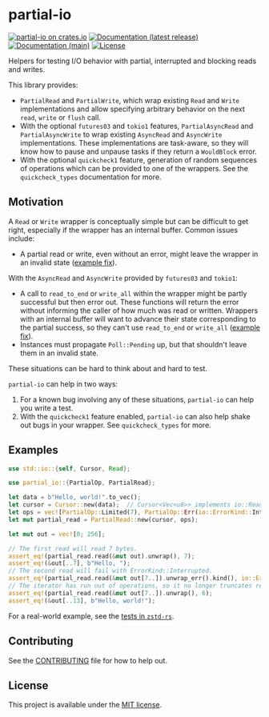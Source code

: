 # partial-io

[![partial-io on crates.io](https://img.shields.io/crates/v/partial-io)](https://crates.io/crates/partial-io)
[![Documentation (latest release)](https://docs.rs/partial-io/badge.svg)](https://docs.rs/partial-io/)
[![Documentation (main)](https://img.shields.io/badge/docs-main-brightgreen)](https://facebookincubator.github.io/rust-partial-io/rustdoc/partial_io/)
[![License](https://img.shields.io/badge/license-MIT-green.svg)](LICENSE)

Helpers for testing I/O behavior with partial, interrupted and blocking reads and writes.

This library provides:

* `PartialRead` and `PartialWrite`, which wrap existing `Read` and
  `Write` implementations and allow specifying arbitrary behavior on the
  next `read`, `write` or `flush` call.
* With the optional `futures03` and `tokio1` features, `PartialAsyncRead` and
  `PartialAsyncWrite` to wrap existing `AsyncRead` and `AsyncWrite`
  implementations. These implementations are task-aware, so they will know
  how to pause and unpause tasks if they return a `WouldBlock` error.
* With the optional `quickcheck1` feature, generation of random sequences of
  operations which can be provided to one of the wrappers. See the
  `quickcheck_types` documentation for more.

## Motivation

A `Read` or `Write` wrapper is conceptually simple but can be difficult to
get right, especially if the wrapper has an internal buffer. Common
issues include:

* A partial read or write, even without an error, might leave the wrapper
  in an invalid state ([example fix][1]).

With the `AsyncRead` and `AsyncWrite` provided by `futures03` and `tokio1`:

* A call to `read_to_end` or `write_all` within the wrapper might be partly
  successful but then error out. These functions will return the error
  without informing the caller of how much was read or written. Wrappers
  with an internal buffer will want to advance their state corresponding
  to the partial success, so they can't use `read_to_end` or `write_all`
  ([example fix][2]).
* Instances must propagate `Poll::Pending` up, but that shouldn't leave
  them in an invalid state.

These situations can be hard to think about and hard to test.

`partial-io` can help in two ways:

1. For a known bug involving any of these situations, `partial-io` can help
   you write a test.
2. With the `quickcheck1` feature enabled, `partial-io` can also help shake
   out bugs in your wrapper. See `quickcheck_types` for more.

## Examples

```rust
use std::io::{self, Cursor, Read};

use partial_io::{PartialOp, PartialRead};

let data = b"Hello, world!".to_vec();
let cursor = Cursor::new(data);  // Cursor<Vec<u8>> implements io::Read
let ops = vec![PartialOp::Limited(7), PartialOp::Err(io::ErrorKind::Interrupted)];
let mut partial_read = PartialRead::new(cursor, ops);

let mut out = vec![0; 256];

// The first read will read 7 bytes.
assert_eq!(partial_read.read(&mut out).unwrap(), 7);
assert_eq!(&out[..7], b"Hello, ");
// The second read will fail with ErrorKind::Interrupted.
assert_eq!(partial_read.read(&mut out[7..]).unwrap_err().kind(), io::ErrorKind::Interrupted);
// The iterator has run out of operations, so it no longer truncates reads.
assert_eq!(partial_read.read(&mut out[7..]).unwrap(), 6);
assert_eq!(&out[..13], b"Hello, world!");
```

For a real-world example, see the [tests in `zstd-rs`].

[1]: https://github.com/gyscos/zstd-rs/commit/3123e418595f6badd5b06db2a14c4ff4555e7705
[2]: https://github.com/gyscos/zstd-rs/commit/02dc9d9a3419618fc729542b45c96c32b0f178bb
[tests in `zstd-rs`]: https://github.com/gyscos/zstd-rs/blob/master/src/stream/mod.rs

## Contributing

See the [CONTRIBUTING](CONTRIBUTING.md) file for how to help out.

## License

This project is available under the [MIT license](LICENSE).

<!--
README.md is generated from README.tpl by cargo readme. To regenerate:

cargo install cargo-readme
cargo readme > README.md
-->
